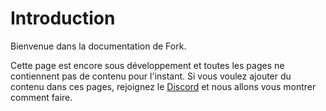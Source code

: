 # Introduction


Bienvenue dans la documentation de Fork.

Cette page est encore sous développement et toutes les pages ne contiennent
pas de contenu pour l'instant. Si vous voulez ajouter du contenu dans ces pages,
rejoignez le [Discord](https://discord.fork.gg) et nous allons vous montrer comment faire.

<!--- Translated by CapJumper --->